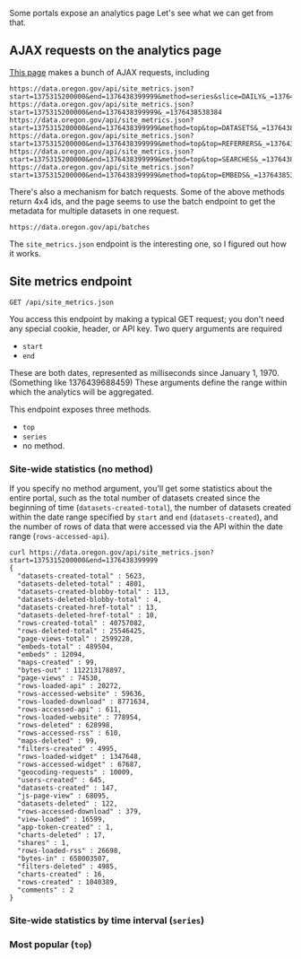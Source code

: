 Some portals expose an analytics page
Let's see what we can get from that.

## AJAX requests on the analytics page
[This page](https://data.oregon.gov/analytics) makes a bunch
of AJAX requests, including

    https://data.oregon.gov/api/site_metrics.json?start=1375315200000&end=1376438399999&method=series&slice=DAILY&_=1376438538377
    https://data.oregon.gov/api/site_metrics.json?start=1375315200000&end=1376438399999&_=1376438538384
    https://data.oregon.gov/api/site_metrics.json?start=1375315200000&end=1376438399999&method=top&top=DATASETS&_=1376438538392
    https://data.oregon.gov/api/site_metrics.json?start=1375315200000&end=1376438399999&method=top&top=REFERRERS&_=1376438538397
    https://data.oregon.gov/api/site_metrics.json?start=1375315200000&end=1376438399999&method=top&top=SEARCHES&_=1376438538402
    https://data.oregon.gov/api/site_metrics.json?start=1375315200000&end=1376438399999&method=top&top=EMBEDS&_=1376438538409

There's also a mechanism for batch requests. Some of the above methods
return 4x4 ids, and the page seems to use the batch endpoint to get the
metadata for multiple datasets in one request.

    https://data.oregon.gov/api/batches

The `site_metrics.json` endpoint is the interesting one,
so I figured out how it works. 

## Site metrics endpoint

    GET /api/site_metrics.json

You access this endpoint by making a typical GET request; you don't need
any special cookie, header, or API key. Two query arguments are required

* `start`
* `end`

These are both dates, represented as milliseconds since January 1, 1970.
(Something like <script>document.write((new Date()).getTime())</script><noscript>1376439688459</noscript>)
These arguments define the range within which the analytics will be aggregated.

This endpoint exposes three methods.

* `top`
* `series`
* no method.

### Site-wide statistics (no method)
If you specify no method argument, you'll get some statistics
about the entire portal, such as the total number of datasets
created since the beginning of time (`datasets-created-total`),
the number of datasets created within the date range specified
by `start` and `end` (`datasets-created`), and the number of
rows of data that were accessed via the API within the date
range (`rows-accessed-api`).

    curl https://data.oregon.gov/api/site_metrics.json?start=1375315200000&end=1376438399999
    {
      "datasets-created-total" : 5623,
      "datasets-deleted-total" : 4801,
      "datasets-created-blobby-total" : 113,
      "datasets-deleted-blobby-total" : 4,
      "datasets-created-href-total" : 13,
      "datasets-deleted-href-total" : 10,
      "rows-created-total" : 40757082,
      "rows-deleted-total" : 25546425,
      "page-views-total" : 2599228,
      "embeds-total" : 489504,
      "embeds" : 12094,
      "maps-created" : 99,
      "bytes-out" : 112213178897,
      "page-views" : 74530,
      "rows-loaded-api" : 20272,
      "rows-accessed-website" : 59636,
      "rows-loaded-download" : 8771634,
      "rows-accessed-api" : 611,
      "rows-loaded-website" : 778954,
      "rows-deleted" : 628998,
      "rows-accessed-rss" : 610,
      "maps-deleted" : 99,
      "filters-created" : 4995,
      "rows-loaded-widget" : 1347648,
      "rows-accessed-widget" : 67687,
      "geocoding-requests" : 10009,
      "users-created" : 645,
      "datasets-created" : 147,
      "js-page-view" : 68095,
      "datasets-deleted" : 122,
      "rows-accessed-download" : 379,
      "view-loaded" : 16599,
      "app-token-created" : 1,
      "charts-deleted" : 17,
      "shares" : 1,
      "rows-loaded-rss" : 26698,
      "bytes-in" : 658003507,
      "filters-deleted" : 4985,
      "charts-created" : 16,
      "rows-created" : 1040389,
      "comments" : 2
    }

### Site-wide statistics by time interval (`series`)

### Most popular (`top`)
